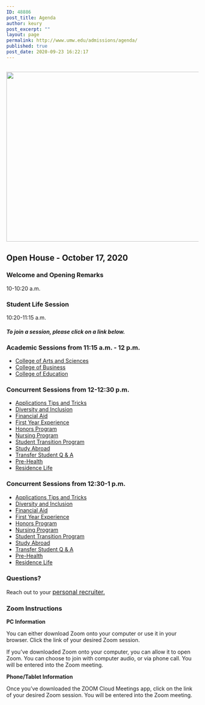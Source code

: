```yaml
---
ID: 48886
post_title: Agenda
author: keury
post_excerpt: ""
layout: page
permalink: http://www.umw.edu/admissions/agenda/
published: true
post_date: 2020-09-23 16:22:17
---
```

<h2><img class="aligncenter size-page-feature wp-image-48887" src="http://www.umw.edu/admissions/wp-content/uploads/sites/6/2020/09/Lee-Hall-Sept-2020-1140x460.jpg" alt="" width="1100" height="444" /></h2>
<h2>Open House - October 17, 2020</h2>
<h3><strong>Welcome and Opening Remarks
</strong></h3>
10-10:20 a.m.
<h3><strong>Student Life Session
</strong></h3>
10:20-11:15 a.m.
<h4><em>To join a session, please click on a link below. </em></h4>
<h3><strong>Academic Sessions from 11:15 a.m. - 12 p.m.</strong></h3>
<ul>
 	<li><a href="https://umw-sso.zoom.us/j/87483692324?pwd=SFg2a3hheFJiZ2M4dmVVVkFGZUc5Zz09">College of Arts and Sciences</a></li>
 	<li><a href="https://umw-sso.zoom.us/j/85414576236?pwd=WWh3Q1VRb0VjUUZqdkVtUFRZQmZNdz09">College of Business</a></li>
 	<li><a href="https://umw-sso.zoom.us/j/83929861501?pwd=RW8ybUtKRnQxYW1sMEEvVkVqOEx1dz09">College of Education</a></li>
</ul>
<h3><strong>Concurrent Sessions from 12-12:30 p.m.</strong></h3>
<ul>
 	<li><a href="https://umw-sso.zoom.us/j/82019362418?pwd=Yld4dk1PakFScFJySXgzblZzd1VMUT09">Applications Tips and Tricks</a></li>
 	<li><a href="https://umw-sso.zoom.us/j/87071406907?pwd=YXUxMFR3eWlMS3VtRGZUN3hiTm1mZz09">Diversity and Inclusion</a></li>
 	<li><a href="https://umw-sso.zoom.us/j/85628710803?pwd=RlFNN2xqbHhYaFZYaCtNZGZzWXRyZz09">Financial Aid</a></li>
 	<li><a href="https://umw-sso.zoom.us/j/81219513096?pwd=N2dpTHk2NjRnQnNteER0SDF3UUNpUT09">First Year Experience</a></li>
 	<li><a href="https://umw-sso.zoom.us/j/88129515762?pwd=U04wYm91NTlzZVpIRzg1SEo5eCtkdz09">Honors Program</a></li>
 	<li><a href="https://umw-sso.zoom.us/j/85320767033?pwd=UTNxUGZtTmcreTRLbkZ0NUFjN2o0UT09">Nursing Program</a></li>
 	<li><a href="https://umw-sso.zoom.us/j/81782959782">Student Transition Program</a></li>
 	<li><a href="https://umw-sso.zoom.us/j/84448940749?pwd=TjNRMVdib05uQnJGT0N5K3hKV3BPZz09">Study Abroad</a></li>
 	<li><a href="https://umw-sso.zoom.us/j/86993486142?pwd=YkpoM1MydHc0KzZhRlFLdHZmWXg2Zz09">Transfer Student Q &amp; A</a></li>
 	<li><a href="https://umw-sso.zoom.us/j/82825182474">Pre-Health</a></li>
 	<li><a href="https://umw-sso.zoom.us/j/85148358503">Residence Life</a></li>
</ul>
<h3><strong>Concurrent Sessions from 12:30-1 p.m.</strong></h3>
<ul>
 	<li><a href="https://umw-sso.zoom.us/j/82019362418?pwd=Yld4dk1PakFScFJySXgzblZzd1VMUT09">Applications Tips and Tricks</a></li>
 	<li><a href="https://umw-sso.zoom.us/j/87071406907?pwd=YXUxMFR3eWlMS3VtRGZUN3hiTm1mZz09">Diversity and Inclusion</a></li>
 	<li><a href="https://umw-sso.zoom.us/j/85628710803?pwd=RlFNN2xqbHhYaFZYaCtNZGZzWXRyZz09">Financial Aid</a></li>
 	<li><a href="https://umw-sso.zoom.us/j/81219513096?pwd=N2dpTHk2NjRnQnNteER0SDF3UUNpUT09">First Year Experience</a></li>
 	<li><a href="https://umw-sso.zoom.us/j/88129515762?pwd=U04wYm91NTlzZVpIRzg1SEo5eCtkdz09">Honors Program</a></li>
 	<li><a href="https://umw-sso.zoom.us/j/85320767033?pwd=UTNxUGZtTmcreTRLbkZ0NUFjN2o0UT09">Nursing Program</a></li>
 	<li><a href="https://umw-sso.zoom.us/j/81782959782">Student Transition Program</a></li>
 	<li><a href="https://umw-sso.zoom.us/j/84448940749?pwd=TjNRMVdib05uQnJGT0N5K3hKV3BPZz09">Study Abroad</a></li>
 	<li><a href="https://umw-sso.zoom.us/j/86993486142?pwd=YkpoM1MydHc0KzZhRlFLdHZmWXg2Zz09">Transfer Student Q &amp; A</a></li>
 	<li><a href="https://umw-sso.zoom.us/j/82825182474">Pre-Health</a></li>
 	<li><a href="https://umw-sso.zoom.us/j/85148358503">Residence Life</a></li>
</ul>
<h3>Questions?</h3>
Reach out to your <a style="font-size: 16px" href="https://www.umw.edu/admissions/meet-us/">personal recruiter.</a>
<h3>Zoom Instructions</h3>
<strong>PC Information</strong>

You can either download Zoom onto your computer or use it in your browser. Click the link of your desired Zoom session.

If you’ve downloaded Zoom onto your computer, you can allow it to open Zoom. You can choose to join with computer audio, or via phone call. You will be entered into the Zoom meeting.

<strong>Phone/Tablet Information</strong>

Once you’ve downloaded the ZOOM Cloud Meetings app, click on the link of your desired Zoom session. You will be entered into the Zoom meeting.